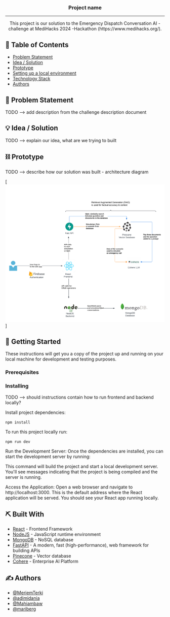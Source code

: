 <!--<p align="center">
  <a href="" rel="noopener">
 <img src="./assets/12345.png"></a>
</p>-->
<h3 align="center">Project name</h3>

<div align="center">

</div>

---

<p align="center"> This project is our solution to the Emergency Dispatch Conversation AI -challenge at MediHacks 2024 -Hackathon (https://www.medihacks.org/).

</p>

## 📝 Table of Contents
- [Problem Statement](#problem_statement)
- [Idea / Solution](#idea)
- [Prototype](#prototype)
- [Setting up a local environment](#getting_started)
- [Technology Stack](#tech_stack)
- [Authors](#authors)

## 🧐 Problem Statement <a name = "problem_statement"></a>

TODO --> add description from the challenge description document


## 💡 Idea / Solution <a name = "idea"></a>

TODO --> explain our idea, what are we trying to built

## ⛓️ Prototype <a name = "prototype"></a>

TODO --> describe how our solution was built - architecture diagram

[![diagram](assets/Medihacks.png)]


## 🏁 Getting Started <a name = "getting_started"></a>
These instructions will get you a copy of the project up and running on your local machine for development 
and testing purposes. 

### Prerequisites



### Installing

TODO --> should instructions contain how to run frontend and backend locally?

Install project dependencies:

```
npm install
```

To run this project locally run:

```
npm run dev
```

Run the Development Server: Once the dependencies are installed, you can start the development server by running:

This command will build the project and start a local development server. You'll see messages indicating that the project is being compiled and the server is running.

Access the Application: Open a web browser and navigate to http://localhost:3000. This is the default address where the React application will be served. You should see your React app running locally.


## ⛏️ Built With <a name = "tech_stack"></a>
- [React](https://www.react.dev/) - Frontend Framework
- [NodeJS](https://nodejs.org/) - JavaScript runtime environment
- [MongoDB](https://www.mongodb.com/) - NoSQL database
- [FastAPI](https://fastapi.tiangolo.com/) - A modern, fast (high-performance), web framework for building APIs
- [Pinecone](www.pinecone.io) - Vector database
- [Cohere](https://cohere.com) - Enterprise AI Platform

## ✍️ Authors <a name = "authors"></a>
- [@MeriemTerki](https://github.com/MeriemTerki) 
- [@adimidania](https://github.com/adimidania) 
- [@Mahiambaw](https://github.com/Mahiambaw) 
- [@mariberg](https://github.com/mariberg) 